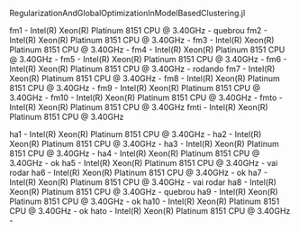 RegularizationAndGlobalOptimizationInModelBasedClustering.jl

fm1  - Intel(R) Xeon(R) Platinum 8151 CPU @ 3.40GHz - quebrou
fm2  - Intel(R) Xeon(R) Platinum 8151 CPU @ 3.40GHz - 
fm3  - Intel(R) Xeon(R) Platinum 8151 CPU @ 3.40GHz - 
fm4  - Intel(R) Xeon(R) Platinum 8151 CPU @ 3.40GHz - 
fm5  - Intel(R) Xeon(R) Platinum 8151 CPU @ 3.40GHz - 
fm6  - Intel(R) Xeon(R) Platinum 8151 CPU @ 3.40GHz - rodando
fm7  - Intel(R) Xeon(R) Platinum 8151 CPU @ 3.40GHz - 
fm8  - Intel(R) Xeon(R) Platinum 8151 CPU @ 3.40GHz - 
fm9  - Intel(R) Xeon(R) Platinum 8151 CPU @ 3.40GHz - 
fm10 - Intel(R) Xeon(R) Platinum 8151 CPU @ 3.40GHz - 
fmto - Intel(R) Xeon(R) Platinum 8151 CPU @ 3.40GHz
fmti - Intel(R) Xeon(R) Platinum 8151 CPU @ 3.40GHz

ha1  - Intel(R) Xeon(R) Platinum 8151 CPU @ 3.40GHz - 
ha2  - Intel(R) Xeon(R) Platinum 8151 CPU @ 3.40GHz - 
ha3  - Intel(R) Xeon(R) Platinum 8151 CPU @ 3.40GHz - 
ha4  - Intel(R) Xeon(R) Platinum 8151 CPU @ 3.40GHz - ok
ha5  - Intel(R) Xeon(R) Platinum 8151 CPU @ 3.40GHz - vai rodar
ha6  - Intel(R) Xeon(R) Platinum 8151 CPU @ 3.40GHz - ok
ha7  - Intel(R) Xeon(R) Platinum 8151 CPU @ 3.40GHz - vai rodar
ha8  - Intel(R) Xeon(R) Platinum 8151 CPU @ 3.40GHz - quebrou
ha9  - Intel(R) Xeon(R) Platinum 8151 CPU @ 3.40GHz - ok
ha10 - Intel(R) Xeon(R) Platinum 8151 CPU @ 3.40GHz - ok
hato - Intel(R) Xeon(R) Platinum 8151 CPU @ 3.40GHz - 